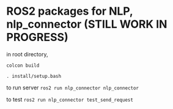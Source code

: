 # ROS2 packages for NLP, nlp_connector (STILL WORK IN PROGRESS)
in root directory,

```colcon build```

```. install/setup.bash```

to run server
```ros2 run nlp_connector nlp_connector```

to test
```ros2 run nlp_connector test_send_request```
